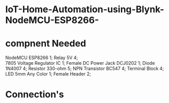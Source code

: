 # IoT-Home-Automation-using-Blynk-NodeMCU-ESP8266-

# compnent Needed


   NodeMCU ESP8266                                       1; 
       Relay 5V                                              4;  
       7805 Voltage Regulator IC                             1; 
       Female DC Power Jack DCJ0202                          1;
       Diode 1N4007                                          4;
       Resistor 330-ohm                                      5;
       NPN Transistor BC547                                  4;
       Terminal Block                                        4;
       LED 5mm Any Color                                     1;
      Female Header                                         2;

# Connection's
